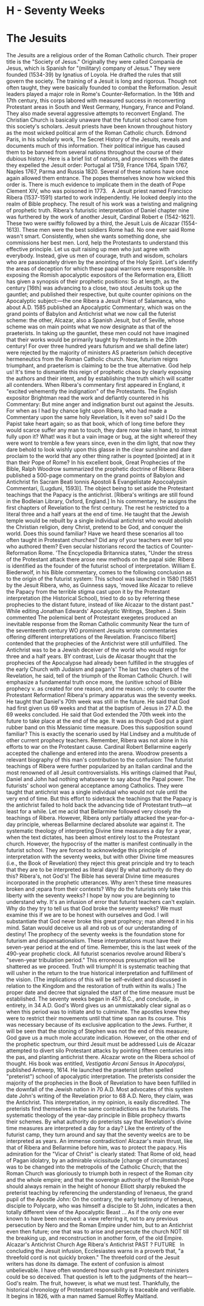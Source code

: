 # H - Seventy Weeks
# The Jesuits
The Jesuits are a religious order of the Roman Catholic church. Their proper title is the "Society of Jesus." Originally they were called Compania de Jesus, which is Spanish for "(military) company of Jesus." They were founded (1534-39) by Ignatius of Loyola. He drafted the rules that still govern the society. The training of a Jesuit is long and rigorous. Though not often taught, they were basically founded to combat the Reformation. Jesuit leaders played a major role in Rome's Counter-Reformation. In the 16th and 17th century, this corps labored with measured success in reconverting Protestant areas in South and West Germany, Hungary, France and Poland. They also made several aggressive attempts to reconvert England.
The Christian Church is basically unaware that the futurist school came from this society's scholars. Jesuit priests have been known throughout history as the most wicked political arm of the Roman Catholic church. Edmond Paris, in his scholarly work, The Secret History of the Jesuits, reveals and documents much of this information. Their political intrigue has caused them to be banned from several nations throughout the course of their dubious history. Here is a brief list of nations, and provinces with the dates they expelled the Jesuit order: Portugal al 1759, France 1764, Spain 1767, Naples 1767, Parma and Russia 1820. Several of these nations have once again allowed them entrance. The popes themselves know how wicked this order is. There is much evidence to implicate them in the death of Pope Clement XIV, who was poisoned in 1773.
 
A Jesuit priest named Francisco Ribera (1537-1591) started to work independently. He looked deeply into the realm of Bible prophecy. The result of his work was a twisting and maligning of prophetic truth. Ribera's futuristic interpretation of Daniel chapter nine was furthered by the work of another Jesuit, Cardinal Robert e (1542-1621). These two were swiftly followed by a third, the Jesuit Luis de Alcazar (1554-1613). These men were the best soldiers Rome had. No one ever said Rome wasn't smart. Consistently, when she wants something done, she commissions her best men. Lord, help the Protestants to understand this effective principle. Let us quit raising up men who just agree with everybody. Instead, give us men of courage, truth and wisdom, scholars who are passionately driven by the anointing of the Holy Spirit. Let's identify the areas of deception for which these papal warriors were responsible.
In exposing the Romish apocalyptic expositors of the Reformation era, Elliott has given a synopsis of their prophetic positions:
So at length, as the century [16th] was advancing to a close, two stout Jesuits took up the gauntlet; and published their respective, but quite counter opinions on the Apocalyptic subject:—the one Ribera a Jesuit Priest of Salamanca, who about A.D. 1585 published an Apocalyptic Commentary, which was on the grand points of Babylon and Antichrist what we now call the futerist scheme: the other, Alcazar, also a Spanish Jesuit, but of Seville, whose scheme was on main points what we now designate as that of the praeterists.
In taking up the gauntlet, these men could not have imagined that their works would be primarily taught by Protestants in the 20th century! For over three hundred years futurism and we shall define later) were rejected by the majority of ministers AS praeterism (which deceptive hermeneutics from the Roman Catholic church. Now, futurism reigns triumphant, and praeterism is claiming to be the true alternative. God help us! It's time to dismantle this reign of prophetic chaos by clearly exposing the authors and their intent, and by establishing the truth which will scatter all contenders.
When Ribera's commentary first appeared in England, it "excited vehemently the indignation" of the Protestants. The English expositor Brightman read the work and defiantly countered in his Commentary:
But mine anger and indignation burst out against the Jesuits. For when as I had by chance light upon Ribera, who had made a Commentary upon the same holy Revelation, Is it even so? said I Do the Papist take heart again; so as that book, which of long time before they would scarce suffer any man to touch, they dare now take in hand, to intreat fully upon it? What! was it but a vain image or bug, at the sight whereof they were wont to tremble a few years since, even in the dim light, that now they dare behold to look wishly upon this glasse in the clear sunshine and dare proclaim to the world that any other thing rather is poynted [pointed] at in it than their Pope of Rome?
In his excellent book, Great Prophecies of the Bible, Ralph Woodrow summarized the prophetic doctrine of Ribera:
Ribera published a 500-page commentary on the grand points of Babylon and Antichrist fin Sacram Beati Ionnis Apostoli & Evangelistate Apocoalypsin Commentari, (Lugduni, 1593)]. The object being to set aside the Protestant teachings that the Papacy is the antichrist. [Ribera's writings are still found in the Bodleian Library, Oxford, England.] In his commentary, he assigns the first chapters of Revelation to the first century. The rest he restricted to a literal three and a half years at the end of time. He taught that the Jewish temple would be rebuilt by a single individual antichrist who would abolish the Christian religion, deny Christ, pretend to be God, and conquer the world.
Does this sound familiar? Have we heard these scenarios all too often taught in Protestant churches? Did any of your teachers ever tell you who authored them? Even secular historians record the tactics of Counter-Reformation Rome. 'The Encyclopedia Britannica states, "Under the stress of the Protestant attack there arose new methods on the papal side: Ribera is identified as the founder of the futurist school of interpretation.
William E. Biederwolf, in his Bible commentary, comes to the following conclusion as to the origin of the futurist system:
This school was launched in 1580 [15851 by the Jesuit Ribera, who, as Guinness says, 'moved like Alcazar to relieve the Papacy from the terrible stigma cast upon it by the Protestant interpretation (the Historical School), tried to do so by referring these prophecies to the distant future, instead of like Alcazar to the distant past."
While editing Jonathan Edwards' Apocalyptic Writings, Stephen J. Stein commented
The polemical bent of Protestant exegetes produced an inevitable response from the Roman Catholic community Near the turn of the seventeenth century WO prominent Jesuits wrote commentaries offering different interpretations of the Revelation. Francisco filbert] contended that the prophecies of the Antichrist were still unfulfilled. The Antichrist was to be a Jewish deceiver of the world who would reign for three and a half years. BY contrast, Luis de Alcasar thought that the prophecies of the Apocalypse had already been fulfilled in the struggles of the early Church with Judaism and pagan's' The last two chapters of the Revelation, he said, tell of the triumph of the Roman Catholic Church.
I will emphasize a fundamental truth once more, the (unitive school of Bible prophecy v. as created for one reason, and me reason.: only: to counter the Protestant Reformation!
Ribera's primary apparatus was the seventy weeks. He taught that Daniel's 70th week was still in the future. He said that God had first given us 69 weeks and that at the baptism of Jesus in 27 A.D. the 69 weeks concluded. He said that God extended the 70th week into the future to take place at the end of the age. It was as though God put a giant rubber band on this Messianic time measure. Does this supposition sound familiar? This is exactly the scenario used by Hal Lindsey and a multitude of other current prophecy teachers.
Remember, Ribera was not alone in his efforts to war on the Protestant cause. Cardinal Robert Bellarmine eagerly accepted the challenge and entered into the arena. Woodrow presents a relevant biography of this man's contribution to the confusion:
The futurist teachings of Ribera were further popularized by an Italian cardinal and the most renowned of all Jesuit controversialists. His writings claimed that Paul, Daniel and John had nothing whatsoever to say about the Papal power. The futurists' school won general acceptance among Catholics. They were taught that antichrist was a single individual who would not rule until the very end of time. But this effort to sidetrack the teachings that the Papacy is the antichrist failed to hold back the advancing tide of Protestant truth—at least for a while.
Let me acid that Bellarmine followed very closely the teachings of Ribera. However, Ribera only partially attacked the year-for-a-day principle, whereas Bellarmine declared absolute war against it. The systematic theology of interpreting Divine time measures a day for a year, when the text dictates, has been almost entirely lost to the Protestant church. However, the hypocrisy of the matter is manifest continually in the futurist school. They are forced to acknowledge this principle of interpretation with the seventy weeks, but with other Divine time measures (i.e., the Book of Revelation) they reject this great principle and try to teach that they are to be interpreted as literal days! By what authority do they do this? Ribera's, not God's!
The Bible has several Divine time measures incorporated in the prophetic utterances. Why aren't these time measures broken and ;epara from their contexts? Why do the futurists only take this liberty with the seventy weeks? I hope by now you are beginning to understand why. It's an infusion of error that futurist teachers can't explain. Why do they try to tell us that God broke the seventy weeks? We must examine this if we are to be honest with ourselves and God. I will substantiate that God never broke this great prophecy; man altered it in his mind. Satan would deceive us all and rob us of our understanding of destiny!
The prophecy of the seventy weeks is the foundation stone for futurism and dispensationalism. These interpretations must have their seven-year period at the end of time. Remember, this is the last week of the 490-year prophetic clock. All futurist scenarios revolve around Ribera's "seven-year tribulation period." This erroneous presumption will be shattered as we proceed. Truth will triumph!
It is systematic teaching that will usher in the return to the true historical interpretation and fulfillment of the vision. (The implications of this will be self-evident and discussed in relation to the Kingdom and the restoration of truth within its walls.) The proper date and decree that signaled the start of the time measure must be established. The seventy weeks began in 457 B.C., and conclude,. in entirety, in 34 A.D. God's Word gives us an unmistakably clear signal as o when this period was to initiate and to culminate. The apostles knew they were to restrict their movements until that time span ran its course. This was necessary because of its exclusive application to the Jews. Further, it will be seen that the stoning of Stephen was not the end of this measure; God gave us a much mole accurate indication.
However, on the other end of the prophetic spectrum, our third Jesuit must be addressed Luis de Alcazar attempted to divert silo Protestant attacks by pointing fifteen centuries into the pas, and planting antichrist there.
Alcazar wrote on the Ribera school of thought. His book was entitled, _Vestigatio Arcani Sensus In Apocalypsi_, published Antwerp, 1614. He launched the praeterist (often spelled "preterist") school of apocalyptic interpretation. The preterists consider the majority of the prophecies in the Book of Revelation to have been fulfilled in the downfall of the Jewish nation in 70 A.D. Most advocates of this system date John's writing of the Revelation prior to 68 A.D. Nero, they claim, was the Antichrist. This interpretation, in my opinion, is easily discredited. The preterists find themselves in the same contradictions as the futurists. The systematic theology of the year-day principle in Bible prophecy thwarts their schemes. By what authority do preterists say that Revelation's divine time measures are interpreted a day for a day? Like the entirety of the futurist camp, they turn around and say that the seventy weelcs are to be interpreted as years. An immense contradiction!
Alcazar's main thrust, like that of Ribera and Bellarmine before him, was to protect the papacy. His admiration for the "Vicar of Christ" is clearly stated:
That Rome of old, head of Pagan idolatry, by an admirable vicissitude [change of circumstances] was to be changed into the metropolis of the Catholic Church; that the Roman Church was gloriously to triumph both in respect of the Roman city and the whole empire; and that the sovereign authority of the Romish Pope should always remain in the height of honour
Elliott sharply rebuked the preterist teaching by referencing the understanding of Irenaeus, the grand pupil of the Apostle John:
On the contrary, the early testimony of Irenaeus, disciple to Polycarp, who was himself a disciple to St John, indicates a then totally different view of the Apocalyptic Beast ... As if the only one ever known to have been received: a view referring it, not to any previous persecution by Nero and the Roman Empire under him, but to an Antichrist even then future; one that was to arise and persecute the church NOT till the breaking up, and reconstruction in another form, of the old Empire.
Alcazar's Antichrist
Church Age
Ribera's Antichrist
PAST
?
FUTURE
 
In concluding the Jesuit infusion, Ecclesiastes warns in a proverb that, "a threefold cord is not quickly broken." The threefold cord of the Jesuit writers has done its damage. The extent of confusion is almost unbelievable. I have often wondered how such great Protestant ministers could be so deceived. That question is left to the judgments of the heart—God's realm. The fruit, however, is what we must test. Thankfully, the historical chronology of Protestant responsibility is traceable and verifiable. It begins in 1826, with a man named Samuel Roffey Maitland.
